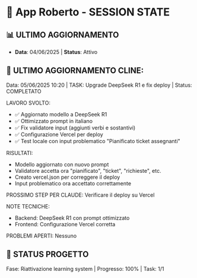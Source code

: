 # 🎯 App Roberto - SESSION STATE
## 📊 ULTIMO AGGIORNAMENTO
* **Data**: 04/06/2025 | **Status**: Attivo

## 🤖 ULTIMO AGGIORNAMENTO CLINE:
Data: 05/06/2025 10:20 | TASK: Upgrade DeepSeek R1 e fix deploy | Status: COMPLETATO

LAVORO SVOLTO:
- ✅ Aggiornato modello a DeepSeek R1
- ✅ Ottimizzato prompt in italiano
- ✅ Fix validatore input (aggiunti verbi e sostantivi)
- ✅ Configurazione Vercel per deploy
- ✅ Test locale con input problematico "Pianificato ticket assegnanti"

RISULTATI:
- Modello aggiornato con nuovo prompt
- Validatore accetta ora "pianificato", "ticket", "richieste", etc.
- Creato vercel.json per correggere il deploy
- Input problematico ora accettato correttamente

PROSSIMO STEP PER CLAUDE: 
Verificare il deploy su Vercel

NOTE TECNICHE:
- Backend: DeepSeek R1 con prompt ottimizzato
- Frontend: Configurazione Vercel corretta

PROBLEMI APERTI: Nessuno

## 🚀 STATUS PROGETTO
Fase: Riattivazione learning system | Progresso: 100% | Task: 1/1
